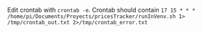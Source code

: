 
Edit crontab with `crontab -e`.
Crontab should contain `17 15 * * * /home/pi/Documents/Proyects/pricesTracker/runInVenv.sh 1> /tmp/crontab_out.txt 2>/tmp/crontab_error.txt`


